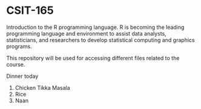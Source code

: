 # CSIT-165

Introduction to the R programming language. 
R is becoming the leading programming language and environment to assist data analysts, statisticians, and researchers to develop statistical computing and graphics programs.

This repository will be used for accessing different files related to the course.

Dinner today
1. Chicken Tikka Masala
2. Rice
3. Naan
